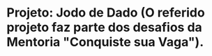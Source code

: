 # Projeto: Jodo de Dado (O referido projeto faz parte dos desafios da Mentoria "Conquiste sua Vaga").
